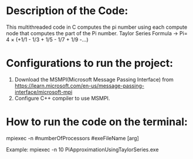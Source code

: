 # Description of the Code:
This multithreaded code in C computes the pi number using each compute node that computes the part of the Pi number.
Taylor Series Formula -> Pi= 4 × (+1/1 - 1/3 + 1/5 - 1/7 + 1/9 -...)

# Configurations to run the project:
1. Download the MSMPI(Microsoft Message Passing Interface) from
   https://learn.microsoft.com/en-us/message-passing-interface/microsoft-mpi
3. Configure C++ compiler to use MSMPI.

# How to run the code on the terminal:
mpiexec -n #numberOfProcessors #exeFileName [arg]

Example:
mpiexec -n 10 PiApproximationUsingTaylorSeries.exe
